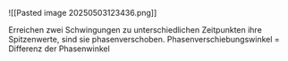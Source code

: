 ![[Pasted image 20250503123436.png]]

Erreichen zwei Schwingungen zu unterschiedlichen Zeitpunkten ihre Spitzenwerte, sind sie phasenverschoben.
Phasenverschiebungswinkel = Differenz der Phasenwinkel